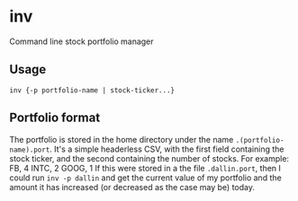 # inv
Command line stock portfolio manager

## Usage
    inv {-p portfolio-name | stock-ticker...}
## Portfolio format
The portfolio is stored in the home directory under the name `.(portfolio-name).port`.  It's a simple headerless CSV,
with the first field containing the stock ticker, and the second containing the number of stocks.  For example:
    FB, 4
    INTC, 2
    GOOG, 1
If this were stored in a the file `.dallin.port`, then I could run `inv -p dallin` and get the current value of my portfolio
and the amount it has increased (or decreased as the case may be) today.
